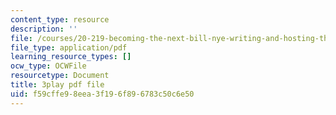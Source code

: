 ```yaml
---
content_type: resource
description: ''
file: /courses/20-219-becoming-the-next-bill-nye-writing-and-hosting-the-educational-show-january-iap-2015/f59cffe98eea3f196f896783c50c6e50_TXkB42FCriU.pdf
file_type: application/pdf
learning_resource_types: []
ocw_type: OCWFile
resourcetype: Document
title: 3play pdf file
uid: f59cffe9-8eea-3f19-6f89-6783c50c6e50
---
```


